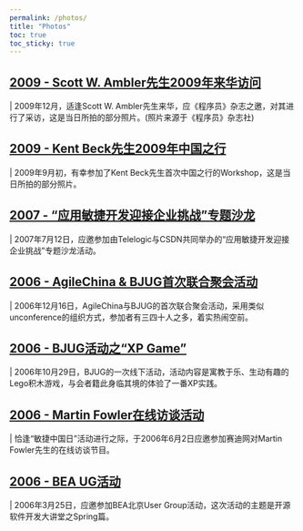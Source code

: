 ```yaml
---
permalink: /photos/
title: "Photos"
toc: true
toc_sticky: true
---
```


## [2009 - Scott W. Ambler先生2009年来华访问](scott)

| 2009年12月，适逢Scott W. Ambler先生来华，应《程序员》杂志之邀，对其进行了采访，这是当日所拍的部分照片。(照片来源于《程序员》杂志社)

## [2009 - Kent Beck先生2009年中国之行](kent)

| 2009年9月初，有幸参加了Kent Beck先生首次中国之行的Workshop，这是当日所拍的部分照片。

## [2007 - “应用敏捷开发迎接企业挑战”专题沙龙](telelogicagile)

| 2007年7月12日，应邀参加由Telelogic与CSDN共同举办的“应用敏捷开发迎接企业挑战”专题沙龙活动。

## [2006 - AgileChina & BJUG首次联合聚会活动](agilechina)

| 2006年12月16日，AgileChina与BJUG的首次联合聚会活动，采用类似unconference的组织方式，参加者有三四十人之多，着实热闹空前。

## [2006 - BJUG活动之“XP Game”](bjug)

| 2006年10月29日，BJUG的一次线下活动，活动内容是寓教于乐、生动有趣的Lego积木游戏，与会者籍此身临其境的体验了一番XP实践。

## [2006 - Martin Fowler在线访谈活动](martin)

| 恰逢“敏捷中国日”活动进行之际，于2006年6月2日应邀参加赛迪网对Martin Fowler先生的在线访谈节目。

## [2006 - BEA UG活动](beaug)

| 2006年3月25日，应邀参加BEA北京User Group活动，这次活动的主题是开源软件开发大讲堂之Spring篇。
